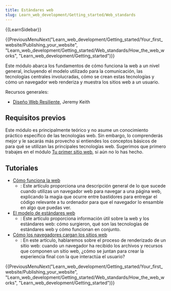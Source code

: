 ```yaml
---
title: Estándares web
slug: Learn_web_development/Getting_started/Web_standards
---
```


{{LearnSidebar}}

{{PreviousMenuNext("Learn_web_development/Getting_started/Your_first_website/Publishing_your_website", "Learn_web_development/Getting_started/Web_standards/How_the_web_works", "Learn_web_development/Getting_started")}}

Este módulo abarca los fundamentos de cómo funciona la web a un nivel general, incluyendo el modelo utilizado para la comunicación, las tecnologías centrales involucradas, cómo se crean estas tecnologías y cómo un navegador web renderiza y muestra los sitios web a un usuario.

Recursos generales:

- [Diseño Web Resiliente](https://resilientwebdesign.com/), Jeremy Keith

## Requisitos previos

Este módulo es principalmente teórico y no asume un conocimiento práctico específico de las tecnologías web. Sin embargo, lo comprenderás mejor y le sacarás más provecho si entiendes los conceptos básicos de para qué se utilizan las principales tecnologías web. Sugerimos que primero trabajes en el módulo [Tu primer sitio web](/es/docs/Learn_web_development/Getting_started/Your_first_website), si aún no lo has hecho.

## Tutoriales

- [Cómo funciona la web](/es/docs/Learn_web_development/Getting_started/Web_standards/How_the_web_works)
  - : Este artículo proporciona una descripción general de lo que sucede cuando utilizas un navegador web para navegar a una página web, explicando la magia que ocurre entre bastidores para entregar el código relevante a tu ordenador para que el navegador lo ensamble en algo que puedas ver.
- [El modelo de estándares web](/es/docs/Learn_web_development/Getting_started/Web_standards/The_web_standards_model)
  - : Este artículo proporciona información útil sobre la web y los estándares web: cómo surgieron, qué son las tecnologías de estándares web y cómo funcionan en conjunto.
- [Cómo los navegadores cargan los sitios web](/es/docs/Learn_web_development/Getting_started/Web_standards/How_browsers_load_websites)
  - : En este artículo, hablaremos sobre el proceso de renderizado de un sitio web: cuando un navegador ha recibido los archivos y recursos que componen un sitio web, ¿cómo se juntan para crear la experiencia final con la que interactúa el usuario?

{{PreviousMenuNext("Learn_web_development/Getting_started/Your_first_website/Publishing_your_website", "Learn_web_development/Getting_started/Web_standards/How_the_web_works", "Learn_web_development/Getting_started")}}
